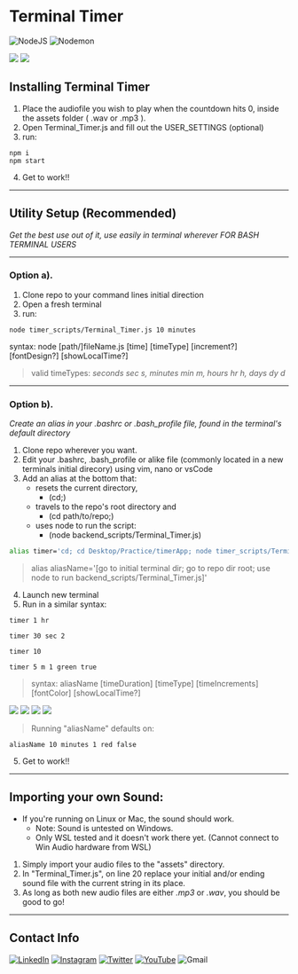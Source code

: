 # Terminal Timer

![NodeJS](https://img.shields.io/badge/node.js-6DA55F?style=for-the-badge&logo=node.js&logoColor=white)
![Nodemon](https://img.shields.io/badge/nodemon-6DA55F?style=for-the-badge&logo=node.js&logoColor=white)

![](https://media.giphy.com/media/ptAFyxqzfSBs28tDS4/giphy.gif)
![](https://media.giphy.com/media/sfiiPmUuRtPTvs7WeY/giphy.gif)


## Installing Terminal Timer
1. Place the audiofile you wish to play when the countdown hits 0, inside the assets folder ( .wav or .mp3 ).
2. Open Terminal_Timer.js and fill out the USER_SETTINGS (optional)
3. run:
```
npm i
npm start
```
4. Get to work!!
---
## Utility Setup (Recommended)
_Get the best use out of it, use easily in terminal wherever_
_FOR BASH TERMINAL USERS_

---
### Option a).
1. Clone repo to your command lines initial direction
2. Open a fresh terminal
3. run:
```
node timer_scripts/Terminal_Timer.js 10 minutes
```
syntax: node [path/]fileName.js [time] [timeType] [increment?] [fontDesign?] [showLocalTime?]
>valid timeTypes: _seconds sec s, minutes min m, hours hr h, days dy d_


---
### Option b).
_Create an alias in your .bashrc or .bash_profile file, found in the terminal's default directory_
1. Clone repo wherever you want.
2. Edit your .bashrc, .bash_profile or alike file (commonly located in a new terminals initial direcory) using vim, nano or vsCode
2. Add an alias at the bottom that:
    - resets the current directory,
        - (cd;)
    - travels to the repo's root directory and
        - (cd path/to/repo;)
    - uses node to run the script:
        - (node backend_scripts/Terminal_Timer.js)
``` bash
alias timer='cd; cd Desktop/Practice/timerApp; node timer_scripts/Terminal_Timer.js'
```

>alias aliasName='[go to initial terminal dir; go to repo dir root; use node to run backend_scripts/Terminal_Timer.js]'

4. Launch new terminal
5. Run in a similar syntax:
```
timer 1 hr
```
```
timer 30 sec 2
```
```
timer 10
```
```
timer 5 m 1 green true
```
>syntax: aliasName [timeDuration] [timeType] [timeIncrements] [fontColor] [showLocalTime?]

![](https://media.giphy.com/media/7x7vp9yPVEnZGXWlzv/giphy.gif)
![](https://media.giphy.com/media/nQAyLJXzeBaANxfyJa/giphy.gif)
![](https://media.giphy.com/media/t0Ob0tLiWa6cHCHPCU/giphy.gif)
![](https://media.giphy.com/media/KNNTUcZln6PLh5ntC7/giphy.gif)


> Running "aliasName" defaults on:

```
aliasName 10 minutes 1 red false
```
5. Get to work!!

---
## Importing your own Sound:
- If you're running on Linux or Mac, the sound should work.
    - Note: Sound is untested on Windows.
    - Only WSL tested and it doesn't work there yet. (Cannot connect to Win Audio hardware from WSL)

1. Simply import your audio files to the "assets" directory.
2. In "Terminal_Timer.js", on line 20 replace your initial and/or ending sound file with the current string in its place.
3. As long as both new audio files are either _.mp3_ or _.wav_, you should be good to go!



---
## Contact Info
[![LinkedIn](https://img.shields.io/badge/linkedin-%230077B5.svg?style=for-the-badge&logo=linkedin&logoColor=white)](https://www.linkedin.com/in/daurham) [![Instagram](https://img.shields.io/badge/Captain_Daurham-%23E4405F.svg?style=for-the-badge&logo=Instagram&logoColor=white)](https://www.instagram.com/captain_daurham/) [![Twitter](https://img.shields.io/badge/daurham-%231DA1F2.svg?style=for-the-badge&logo=Twitter&logoColor=white)](https://twitter.com/daurham) [![YouTube](https://img.shields.io/badge/daurham-%23FF0000.svg?style=for-the-badge&logo=YouTube&logoColor=white)](https://www.youtube.com/user/daurham) ![Gmail](https://img.shields.io/badge/Daurham95-D14836?style=for-the-badge&logo=gmail&logoColor=white)
